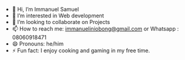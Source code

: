 - 👋 Hi, I’m Immanuel Samuel
- 👀 I’m interested in Web development
- 💞️ I’m looking to collaborate on Projects
- 📫 How to reach me: immanueliniobong@gmail.com or Whatsapp : 08060918471
- 😄 Pronouns: he/him
- ⚡ Fun fact:  I enjoy cooking and gaming in my free time.


